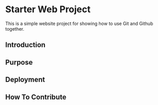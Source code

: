 <!-- # Starter Web Repo

This repository is for showing how Git and GitHub work

## Purpose

Sample website with plenty of files for demos -->

# Starter Web Project

This is a simple website project for showing how to use Git and Github together.

## Introduction

## Purpose

## Deployment

## How To Contribute